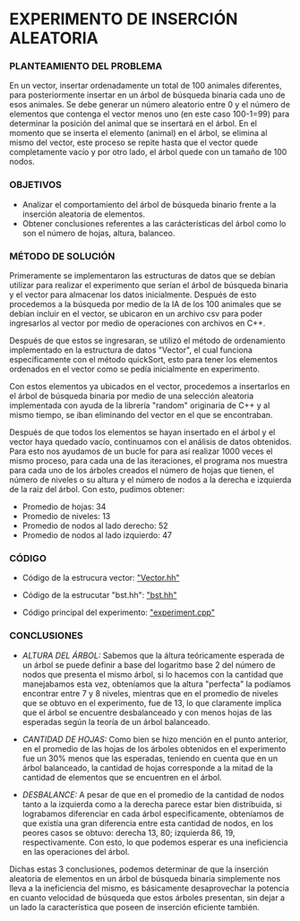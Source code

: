 # EXPERIMENTO DE INSERCIÓN ALEATORIA

### PLANTEAMIENTO DEL PROBLEMA

En un vector, insertar ordenadamente un total de 100 animales diferentes, para posteriormente insertar en un árbol de búsqueda binaria cada uno de esos animales. Se debe generar un número aleatorio entre 0 y el número de elementos que contenga el vector menos uno (en este caso 100-1=99) para determinar la posición del animal que se insertará en el árbol. En el momento que se inserta el elemento (animal) en el árbol, se elimina al mismo del vector, este proceso se repite hasta que el vector quede completamente vacío y por otro lado, el árbol quede con un tamaño de 100 nodos. 

### OBJETIVOS

- Analizar el comportamiento del árbol de búsqueda binario frente a la inserción aleatoria de elementos.
- Obtener conclusiones referentes a las carácterísticas del árbol como lo son el número de hojas, altura, balanceo.

### MÉTODO DE SOLUCIÓN

Primeramente se implementaron las estructuras de datos que se debían utilizar para realizar el experimento que serían el árbol de búsqueda binaria y el vector para almacenar los datos inicialmente. Después de esto procedemos a la búsqueda por medio de la IA de los 100 animales que se debían incluir en el vector, se ubicaron en un archivo csv para poder ingresarlos al vector por medio de operaciones con archivos en C++.

Después de que estos se ingresaran, se utilizó el método de ordenamiento implementado en la estructura de datos "Vector", el cual funciona específicamente con el método quickSort, esto para tener los elementos ordenados en el vector como se pedía inicialmente en experimento. 

Con estos elementos ya ubicados en el vector, procedemos a insertarlos en el árbol de búsqueda binaria por medio de una selección aleatoria implementada con ayuda de la librería "random" originaria de C++ y al mismo tiempo, se iban eliminando del vector en el que se encontraban.

Después de que todos los elementos se hayan insertado en el árbol y el vector haya quedado vacío, continuamos con el análisis de datos obtenidos. Para esto nos ayudamos de un bucle for para así realizar 1000 veces el mismo proceso, para cada una de las iteraciones, el programa nos muestra para cada uno de los árboles creados el número de hojas que tienen, el número de niveles o su altura y  el número de nodos a la derecha e izquierda de la raíz del árbol. Con esto, pudimos obtener: 

- Promedio de hojas: 34
- Promedio de niveles: 13 
- Promedio de nodos al lado derecho: 52
- Promedio de nodos al lado izquierdo: 47

### CÓDIGO

- Código de la estrucura vector: ["Vector.hh"](https://github.com/saragi04/ExperimentBST/blob/5c85673974b24f36839f3ca6f9a1d1f752a065b6/src/vector.hh)

- Código de la estrucutar "bst.hh": ["bst.hh"](https://github.com/saragi04/ExperimentBST/blob/5c85673974b24f36839f3ca6f9a1d1f752a065b6/src/bst.hh)

- Código principal del experimento: ["experiment.cpp"](https://github.com/saragi04/ExperimentBST/blob/5c85673974b24f36839f3ca6f9a1d1f752a065b6/src/experiment.cpp)

### CONCLUSIONES 

- *ALTURA DEL ÁRBOL:* Sabemos que la áltura teóricamente esperada de un árbol se puede definir a base del logaritmo base 2 del número de nodos que presenta el mismo árbol, si lo hacemos con la cantidad que manejabamos esta vez, obteníamos que la altura "perfecta" la podíamos encontrar entre 7 y 8 niveles, mientras que en el promedio de niveles que se obtuvo en el experimento, fue de 13, lo que claramente implica que el árbol se encuentre desbalanceado y con menos hojas de las esperadas según la teoría de un árbol balanceado.

- *CANTIDAD DE HOJAS:* Como bien se hizo mención en el punto anterior, en el promedio de las hojas de los árboles obtenidos en el experimento fue un 30% menos que las esperadas, teniendo en cuenta que en un árbol balanceado, la cantidad de hojas corresponde a la mitad de la cantidad de elementos que se encuentren en el árbol. 

- *DESBALANCE:* A pesar de que en el promedio de la cantidad de nodos tanto a la izquierda como a la derecha parece estar bien distribuida, si lograbamos diferenciar en cada árbol especificamente, obteníamos de que existía una gran diferencia entre esta cantidad de nodos, en los peores casos se obtuvo: derecha 13, 80; izquierda 86, 19, respectivamente. Con esto, lo que podemos esperar es una ineficiencia en las operaciones del árbol. 

Dichas estas 3 conclusiones, podemos determinar de que la inserción aleatoria de elementos en un árbol de búsqueda binaria simplemente nos lleva a la ineficiencia del mismo, es básicamente desaprovechar la potencia en cuanto velocidad de búsqueda que estos árboles presentan, sin dejar a un lado la característica que poseen de inserción eficiente también.
